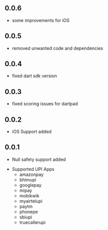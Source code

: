 ## 0.0.6

- some improvements for iOS

## 0.0.5

- removed unwanted code and dependencies

## 0.0.4

- fixed dart sdk version

## 0.0.3

- fixed scoring issues for dartpad

## 0.0.2

- iOS Support added

## 0.0.1

- Null safety support added

* Supported UPI Apps
  - amazonpay
  - bhimupi
  - googlepay
  - mipay
  - mobikwik
  - myairtelupi
  - paytm
  - phonepe
  - sbiupi
  - truecallerupi
